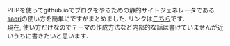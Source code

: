 PHPを使ってgithub.ioでブログをやるための静的サイトジェネレータである[saori](https://github.com/hrgruri/saori)の使い方を簡単にですがまとめました. リンクは[こちら](/repository/saori)です.  
現在, 使い方だけなのでテーマの作成方法など内部的な話は書けていませんが近いうちに書きたいと思います.
